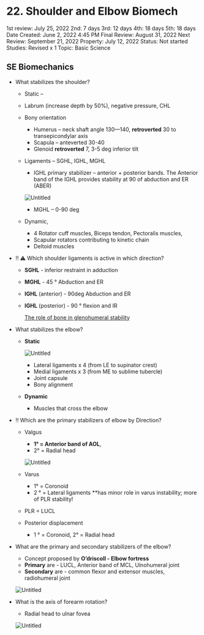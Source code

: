 # 22. Shoulder and Elbow Biomech

1st review: July 25, 2022
2nd: 7 days
3rd: 12 days
4th: 18 days
5th: 18 days
Date Created: June 2, 2022 4:45 PM
Final Review: August 31, 2022
Next Review: September 21, 2022
Property: July 12, 2022
Status: Not started
Studies: Revised x 1
Topic: Basic Science

## SE Biomechanics

- What stabilizes the shoulder?
    - Static –
    - Labrum (increase depth by 50%), negative pressure, CHL
    - Bony orientation
        - Humerus – neck shaft angle 130—140, **retroverted** 30 to transepicondylar axis
        - Scapula – anteverted 30-40
        - Glenoid **retroverted** 7, 3-5 deg inferior tilt
    - Ligaments – SGHL, IGHL, MGHL
        - IGHL primary stabilizer – anterior + posterior bands. The Anterior band of the IGHL provides stability at 90 of abduction and ER (ABER)
        
        ![Untitled](22%20Shoulder%20and%20Elbow%20Biomech%200f33cdc5099346d8a68018d8e7227503/Untitled.png)
        
        - MGHL – 0-90 deg
    - Dynamic,
        - 4 Rotator cuff muscles, Biceps tendon, Pectoralis muscles,
        - Scapular rotators contributing to kinetic chain
        - Deltoid muscles
- ‼️ ⚠️ Which shoulder ligaments is active in which direction?
    - **SGHL** - inferior restraint in adduction
    - **MGHL** - 45 ° Abduction and ER
    - **IGHL** (anterior) - 90deg Abduction and ER
    - **IGHL** (posterior) -  90 ° flexion and IR
        
        [The role of bone in glenohumeral stability](https://www.ncbi.nlm.nih.gov/pmc/articles/PMC6335605/)
        
- What stabilizes the elbow?
    - **Static**
        
        ![Untitled](22%20Shoulder%20and%20Elbow%20Biomech%200f33cdc5099346d8a68018d8e7227503/Untitled%201.png)
        
        - Lateral ligaments x 4 (from LE to supinator crest)
        - Medial ligaments x 3 (from ME to sublime tubercle)
        - Joint capsule
        - Bony alignment
    - **Dynamic**
        - Muscles that cross the elbow
- ‼️ Which are the primary stabilizers of elbow by Direction?
    - Valgus
        - **1° = Anterior band of AOL**,
        - 2° = Radial head
        
        ![Untitled](22%20Shoulder%20and%20Elbow%20Biomech%200f33cdc5099346d8a68018d8e7227503/Untitled%202.png)
        
    - Varus
        - 1° = Coronoid
        - 2 ° = Lateral ligaments **has minor role in varus instability; more of PLR stability!
    - PLR = LUCL
    - Posterior displacement
        - 1 ° = Coronoid, 2° = Radial head
- What are the primary and secondary stabilizers of the elbow?
    - Concept proposed by **O’driscoll - Elbow fortress**
    - **Primary** are - LUCL, Anterior band of MCL, Ulnohumeral joint
    - **Secondary** are - common flexor and extensor muscles, radiohumeral joint
    
    ![Untitled](22%20Shoulder%20and%20Elbow%20Biomech%200f33cdc5099346d8a68018d8e7227503/Untitled%203.png)
    
- What is the axis of forearm rotation?
    - Radial head to ulnar fovea
    
    ![Untitled](22%20Shoulder%20and%20Elbow%20Biomech%200f33cdc5099346d8a68018d8e7227503/Untitled%204.png)